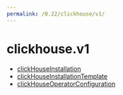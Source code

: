 ```yaml
---
permalink: /0.22/clickhouse/v1/
---
```


# clickhouse.v1



* [clickHouseInstallation](clickHouseInstallation.md)
* [clickHouseInstallationTemplate](clickHouseInstallationTemplate.md)
* [clickHouseOperatorConfiguration](clickHouseOperatorConfiguration.md)